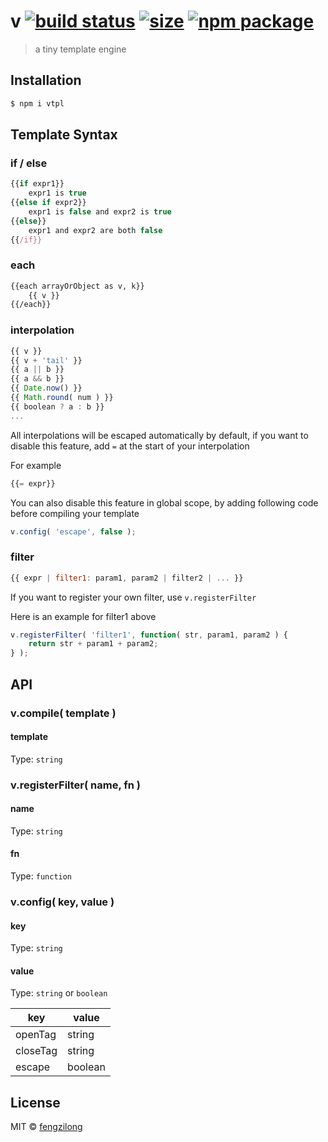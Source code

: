 # v [![build status][build-status-image]][build-status-url] [![size][size-image]][size-url] [![npm package][npm-package-image]][npm-package-url]

> a tiny template engine

## Installation

```bash
$ npm i vtpl
```

## Template Syntax

### if / else

```js
{{if expr1}}
	expr1 is true
{{else if expr2}}
	expr1 is false and expr2 is true
{{else}}
	expr1 and expr2 are both false
{{/if}}
```

### each

```html
{{each arrayOrObject as v, k}}
	{{ v }}
{{/each}}
```

### interpolation

```js
{{ v }}
{{ v + 'tail' }}
{{ a || b }}
{{ a && b }}
{{ Date.now() }}
{{ Math.round( num ) }}
{{ boolean ? a : b }}
...
```

All interpolations will be escaped automatically by default, if you want to disable this feature, add `=` at the start of your interpolation

For example

```js
{{= expr}}
```

You can also disable this feature in global scope, by adding following code before compiling your template

```js
v.config( 'escape', false );
```

### filter

```js
{{ expr | filter1: param1, param2 | filter2 | ... }}
```

If you want to register your own filter, use `v.registerFilter`

Here is an example for filter1 above

```js
v.registerFilter( 'filter1', function( str, param1, param2 ) {
	return str + param1 + param2;
} );
```

## API

### v.compile( template )

#### template

Type: `string`

### v.registerFilter( name, fn )

#### name

Type: `string`

#### fn

Type: `function`

### v.config( key, value )

#### key

Type: `string`

#### value

Type: `string` or `boolean`

key | value
------- | -----------
openTag | string
closeTag | string
escape | boolean

## License

MIT © [fengzilong](https://github.com/fengzilong/v)

[build-status-image]: https://img.shields.io/circleci/project/fengzilong/v/master.svg?style=flat-square
[build-status-url]: https://circleci.com/gh/fengzilong/v

[size-image]: https://img.shields.io/badge/size-3.25KB-brightgreen.svg?style=flat-square
[size-url]: https://github.com/fengzilong/v/tree/master/dist/v.js

[npm-package-image]: https://img.shields.io/npm/v/vtpl.svg?style=flat-square
[npm-package-url]: https://www.npmjs.org/package/vtpl
